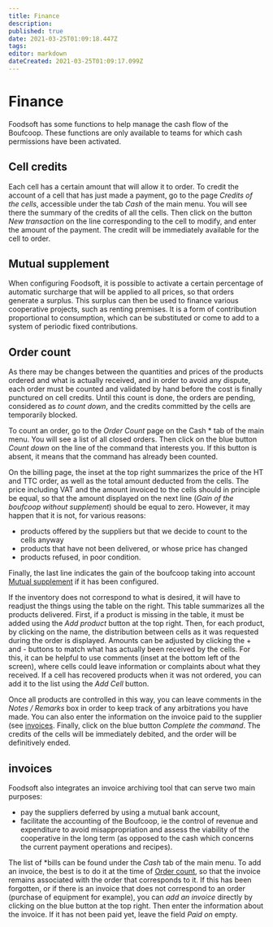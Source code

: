 ```yaml
---
title: Finance
description: 
published: true
date: 2021-03-25T01:09:18.447Z
tags: 
editor: markdown
dateCreated: 2021-03-25T01:09:17.099Z
---
```


# Finance
Foodsoft has some functions to help manage the cash flow of the Boufcoop. These functions are only available to teams for which cash permissions have been activated.

## Cell credits
Each cell has a certain amount that will allow it to order. To credit the account of a cell that has just made a payment, go to the page *Credits of the cells*, accessible under the tab *Cash* of the main menu. You will see there the summary of the credits of all the cells. Then click on the button *New transaction* on the line corresponding to the cell to modify, and enter the amount of the payment. The credit will be immediately available for the cell to order.

## Mutual supplement
When configuring Foodsoft, it is possible to activate a certain percentage of automatic surcharge that will be applied to all prices, so that orders generate a surplus. This surplus can then be used to finance various cooperative projects, such as renting premises. It is a form of contribution proportional to consumption, which can be substituted or come to add to a system of periodic fixed contributions.

## Order count
As there may be changes between the quantities and prices of the products ordered and what is actually received, and in order to avoid any dispute, each order must be counted and validated by hand before the cost is finally punctured on cell credits. Until this count is done, the orders are pending, considered as *to count down*, and the credits committed by the cells are temporarily blocked.

To count an order, go to the *Order Count* page on the Cash * tab of the main menu. You will see a list of all closed orders. Then click on the blue button *Count down* on the line of the command that interests you. If this button is absent, it means that the command has already been counted.

On the billing page, the inset at the top right summarizes the price of the HT and TTC order, as well as the total amount deducted from the cells. The price including VAT and the amount invoiced to the cells should in principle be equal, so that the amount displayed on the next line (*Gain of the boufcoop without supplement*) should be equal to zero. However, it may happen that it is not, for various reasons:
- products offered by the suppliers but that we decide to count to the cells anyway
- products that have not been delivered, or whose price has changed
- products refused, in poor condition.

Finally, the last line indicates the gain of the boufcoop taking into account [Mutual supplement](#supplement) if it has been configured.

If the inventory does not correspond to what is desired, it will have to readjust the things using the table on the right. This table summarizes all the products delivered. First, if a product is missing in the table, it must be added using the *Add product* button at the top right. Then, for each product, by clicking on the name, the distribution between cells as it was requested during the order is displayed. Amounts can be adjusted by clicking the + and - buttons to match what has actually been received by the cells. For this, it can be helpful to use comments (inset at the bottom left of the screen), where cells could leave information or complaints about what they received. If a cell has recovered products when it was not ordered, you can add it to the list using the *Add Cell* button.

Once all products are controlled in this way, you can leave comments in the *Notes / Remarks* box in order to keep track of any arbitrations you have made. You can also enter the information on the invoice paid to the supplier (see [invoices](#invoices). Finally, click on the blue button *Complete the command*. The credits of the cells will be immediately debited, and the order will be definitively ended.

## invoices
Foodsoft also integrates an invoice archiving tool that can serve two main purposes:
- pay the suppliers deferred by using a mutual bank account,
- facilitate the accounting of the Boufcoop, ie the control of revenue and expenditure to avoid misappropriation and assess the viability of the cooperative in the long term (as opposed to the cash which concerns the current payment operations and recipes).

The list of *bills can be found under the *Cash* tab of the main menu. To add an invoice, the best is to do it at the time of [Order count](#count), so that the invoice remains associated with the order that corresponds to it. If this has been forgotten, or if there is an invoice that does not correspond to an order (purchase of equipment for example), you can *add an invoice* directly by clicking on the blue button at the top right. Then enter the information about the invoice. If it has not been paid yet, leave the field *Paid on* empty.